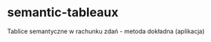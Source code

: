 semantic-tableaux
=================

Tablice semantyczne w rachunku zdań - metoda dokładna (aplikacja)
